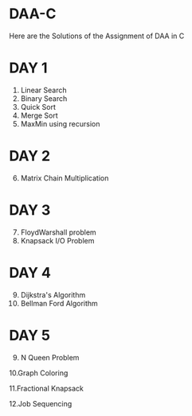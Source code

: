 # DAA-C
Here are the Solutions of the Assignment of DAA in C

# DAY 1
1. Linear Search
2. Binary Search
3. Quick Sort
4. Merge Sort
5. MaxMin using recursion

# DAY 2
6. Matrix Chain Multiplication

# DAY 3
7. FloydWarshall problem
8. Knapsack I/O Problem

# DAY 4
9. Dijkstra's Algorithm
10. Bellman Ford Algorithm

# DAY 5
9. N Queen Problem
   
10.Graph Coloring

11.Fractional Knapsack

12.Job Sequencing
